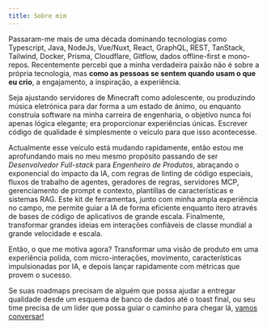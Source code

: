 ```yaml
---
title: Sobre mim
---
```


Passaram-me mais de uma década dominando tecnologias como Typescript, Java, NodeJs, Vue/Nuxt, React, GraphQL, REST, TanStack, Tailwind, Docker, Prisma, Cloudflare, Gitflow, dados offline-first e mono-repos. Recentemente percebi que a minha verdadeira paixão não é sobre a própria tecnologia, mas **como as pessoas se sentem quando usam o que eu crio**, a engajamento, a inspiração, a experiência.

Seja ajustando servidores de Minecraft como adolescente, ou produzindo música eletrónica para dar forma a um estado de ánimo, ou enquanto construía software na minha carreira de engenharia, o objetivo nunca foi apenas lógica elegante; era proporcionar experiências únicas. Escrever código de qualidade é simplesmente o veículo para que isso acontecesse.

Actualmente esse veículo está mudando rapidamente, então estou me aprofundando mais no meu mesmo propósito passando de ser _Desenvolvedor Full-stack_ para _Engenheiro de Produtos_, abraçando o exponencial do impacto da IA, com regras de linting de código especiais, fluxos de trabalho de agentes, geradores de regras, servidores MCP, gerenciamento de prompt e contexto, plantillas de características e sistemas RAG. Este kit de ferramentas, junto com minha ampla experiência no campo, me permite guiar a IA de forma eficiente enquanto itero através de bases de código de aplicativos de grande escala. Finalmente, transformar grandes ideias em interações confiáveis de classe mundial a grande velocidade e escala.

Então, o que me motiva agora? Transformar uma visão de produto em uma experiência polida, com micro-interações, movimento, características impulsionadas por IA, e depois lançar rapidamente com métricas que provem o sucesso.

Se suas roadmaps precisam de alguém que possa ajudar a entregar qualidade desde um esquema de banco de dados até o toast final, ou seu time precisa de um líder que possa guiar o caminho para chegar lá, [vamos conversar!](mailto:d1urno@gmx.com 'vamos conversar!')
